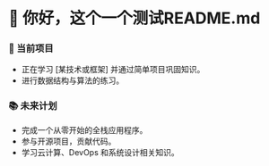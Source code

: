 # 👋 你好，这个一个测试README.md

### 📖 当前项目

- 正在学习 [某技术或框架] 并通过简单项目巩固知识。
- 进行数据结构与算法的练习。

### 📚 未来计划

- 完成一个从零开始的全栈应用程序。
- 参与开源项目，贡献代码。
- 学习云计算、DevOps 和系统设计相关知识。

